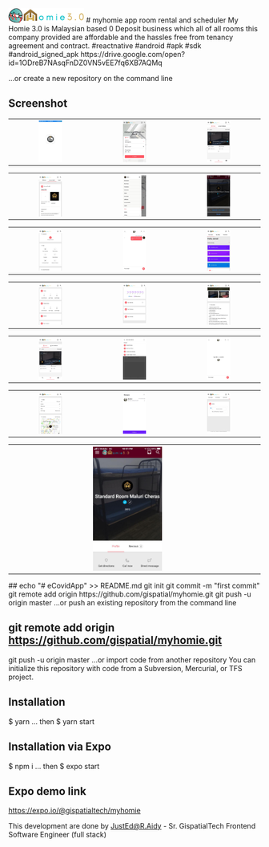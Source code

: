<img src="https://github.com/gispatial/myhomie/blob/master/assets/dis.png" width="30%">
# myhomie app room rental and scheduler
 My Homie 3.0 is Malaysian based 0 Deposit business which all of all rooms this company provided are affordable and the hassles free from tenancy agreement and contract.
#reactnative #android #apk #sdk #android_signed_apk
https://drive.google.com/open?id=1ODreB7NAsqFnDZ0VN5vEE7fq6XB7AQMq
 
 …or create a new repository on the command line
## Screenshot
<table>
  <tr>
    <th><img src="https://github.com/gispatial/myhomie/blob/master/assets/splashscreen.jpeg" width="30%"></th>
    <th><img src="https://github.com/gispatial/myhomie/blob/master/assets/home.jpeg" width="30%"></th>
    <th><img src="https://github.com/gispatial/myhomie/blob/master/assets/explore.jpeg" width="30%"></th>
  </tr>
</table>
<table>
  <tr>
    <th><img src="https://github.com/gispatial/myhomie/blob/master/assets/acc.jpeg" width="30%"></th>
    <th><img src="https://github.com/gispatial/myhomie/blob/master/assets/admin-nav.jpeg" width="30%"></th>
    <th><img src="https://github.com/gispatial/myhomie/blob/master/assets/call.jpeg" width="30%"></th>
  </tr>
</table>
<table>
  <tr>
    <th><img src="https://github.com/gispatial/myhomie/blob/master/assets/category.jpeg" width="30%"></th>
    <th><img src="https://github.com/gispatial/myhomie/blob/master/assets/chat.jpeg" width="30%"></th>
    <th><img src="https://github.com/gispatial/myhomie/blob/master/assets/dashboard1.jpeg" width="30%"></th>
  </tr>
</table>
<table>
  <tr>
    <th><img src="https://github.com/gispatial/myhomie/blob/master/assets/dashboard2.jpeg" width="30%"></th>
    <th><img src="https://github.com/gispatial/myhomie/blob/master/assets/dashboard3.jpeg" width="30%"></th>
    <th><img src="https://github.com/gispatial/myhomie/blob/master/assets/descriptions.jpeg" width="30%"></th>
  </tr>
</table>
<table>
  <tr>
    <th><img src="https://github.com/gispatial/myhomie/blob/master/assets/listings.jpeg" width="30%"></th>
    <th><img src="https://github.com/gispatial/myhomie/blob/master/assets/inventory.jpeg" width="30%"></th>
    <th><img src="https://github.com/gispatial/myhomie/blob/master/assets/dm.jpeg" width="30%"></th>
  </tr>
</table>
<table>
  <tr>
    <th><img src="https://github.com/gispatial/myhomie/blob/master/assets/lists.jpeg" width="30%"></th>
    <th><img src="https://github.com/gispatial/myhomie/blob/master/assets/msg.jpeg" width="30%"></th>
    <th><img src="https://github.com/gispatial/myhomie/blob/master/assets/orders.jpeg" width="30%"></th>
  </tr>
</table>
<table>
  <tr>
    <th><img src="https://github.com/gispatial/myhomie/blob/master/assets/rooms.jpeg" width="30%"></th>
    <th><img src="" width="30%"></th>
    <th><img src="" width="30%"></th>
  </tr>
</table>
## echo "# eCovidApp" >> README.md
git init
git commit -m "first commit"
git remote add origin https://github.com/gispatial/myhomie.git
git push -u origin master
…or push an existing repository from the command line

## git remote add origin https://github.com/gispatial/myhomie.git
git push -u origin master
…or import code from another repository
You can initialize this repository with code from a Subversion, Mercurial, or TFS project.

## Installation
$ yarn
…
then
$ yarn start

## Installation via Expo
$ npm i
…
then
$ expo start

## Expo demo link
https://expo.io/@gispatialtech/myhomie

This development are done by JustEd@R.Aidy - Sr. GispatialTech Frontend Software Engineer (full stack)

